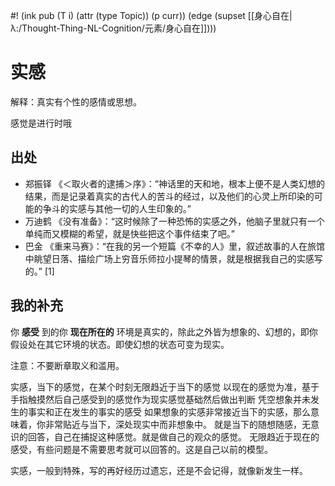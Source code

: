 #! (ink pub (T i) (attr (type Topic)) (p curr)) (edge (supset [[身心自在|λ:/Thought-Thing-NL-Cognition/元素/身心自在]])))

# 实感
解释：真实有个性的感情或思想。

感觉是进行时哦

## 出处
- 郑振铎 《＜取火者的逮捕＞序》：“神话里的天和地，根本上便不是人类幻想的结果，而是记录着真实的古代人的苦斗的经过，以及他们的心灵上所印染的可能的争斗的实感与其他一切的人生印象的。”
- 万迪鹤 《没有准备》：“这时候除了一种恐怖的实感之外，他脑子里就只有一个单纯而又模糊的希望，就是快些把这个事件结束了吧。”
- 巴金 《重来马赛》：“在我的另一个短篇《不幸的人》里，叙述故事的人在旅馆中眺望日落、描绘广场上穷音乐师拉小提琴的情景，就是根据我自己的实感写的。” [1] 

## 我的补充

你 **感受** 到的你 **现在所在的** 环境是真实的，除此之外皆为想象的、幻想的，即你假设处在其它环境的状态。即使幻想的状态可变为现实。

注意：不要断章取义和滥用。




实感，当下的感觉，在某个时刻无限趋近于当下的感觉
以现在的感觉为准，基于手指触摸然后自己感受到的感觉作为现实感觉基础然后做出判断
凭空想象并未发生的事实和正在发生的事实的感受
如果想象的实感非常接近当下的实感，那么意味着，你非常贴近与当下，深处现实中而非想象中。
就是当下的随想随感，无意识的回答，自己在捕捉这种感觉。就是做自己的观众的感觉。
无限趋近于现在的感受，有些问题是不需要思考就可以回答的。这是自己以前的模型。


实感，一般到特殊，写的再好经历过遗忘，还是不会记得，就像新发生一样。